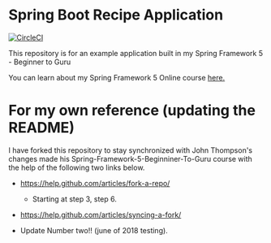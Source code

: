 # Spring Boot Recipe Application

[![CircleCI](https://circleci.com/gh/springframeworkguru/spring5-recipe-app.svg?style=svg)](https://circleci.com/gh/springframeworkguru/spring5-recipe-app)

This repository is for an example application built in my Spring Framework 5 - Beginner to Guru

You can learn about my Spring Framework 5 Online course [here.](https://go.springframework.guru/spring-framework-5-online-course)



# For my own reference (updating the README)

I have forked this repository to stay synchronized with John Thompson's changes made his Spring-Framework-5-Beginniner-To-Guru course with the help of the following two links below.
- https://help.github.com/articles/fork-a-repo/
	- Starting at step 3, step 6.
- https://help.github.com/articles/syncing-a-fork/

- Update Number two!! (june of 2018 testing).
